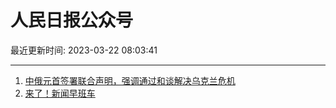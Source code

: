 # 人民日报公众号

最近更新时间: 2023-03-22 08:03:41

--- 
1. [中俄元首签署联合声明，强调通过和谈解决乌克兰危机](https://mp.weixin.qq.com/s/e8iFsYi2nIsY0xp1pc45Fg) 
2. [来了！新闻早班车](https://mp.weixin.qq.com/s/OrH2P8kQuv8QWnBqQjUJDQ) 
